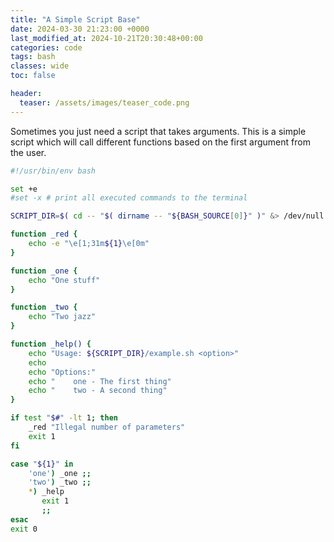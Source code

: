 ```yaml
---
title: "A Simple Script Base"
date: 2024-03-30 21:23:00 +0000
last_modified_at: 2024-10-21T20:30:48+00:00
categories: code
tags: bash
classes: wide
toc: false

header:
  teaser: /assets/images/teaser_code.png
---
```


Sometimes you just need a script that takes arguments.
This is a simple script which will call different functions based on the first argument from the user.

```bash
#!/usr/bin/env bash

set +e
#set -x # print all executed commands to the terminal

SCRIPT_DIR=$( cd -- "$( dirname -- "${BASH_SOURCE[0]}" )" &> /dev/null && pwd )

function _red {
    echo -e "\e[1;31m${1}\e[0m"
}

function _one {
    echo "One stuff"
}

function _two {
    echo "Two jazz"
}

function _help() {
    echo "Usage: ${SCRIPT_DIR}/example.sh <option>"
    echo
    echo "Options:"
    echo "    one - The first thing"
    echo "    two - A second thing"
}

if test "$#" -lt 1; then
    _red "Illegal number of parameters"
    exit 1
fi

case "${1}" in
    'one') _one ;;
    'two') _two ;;
    *) _help
       exit 1
       ;;
esac
exit 0
```
